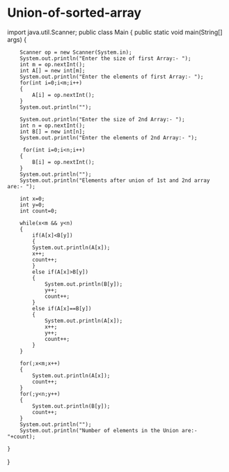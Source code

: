 # Union-of-sorted-array
import java.util.Scanner;
public class Main
{
	public static void main(String[] args) {
	    
	    Scanner op = new Scanner(System.in);
	    System.out.println("Enter the size of first Array:- ");
	    int m = op.nextInt();
	    int A[] = new int[m];
	    System.out.println("Enter the elements of first Array:- ");
	    for(int i=0;i<m;i++)
	    {
	        A[i] = op.nextInt();
	    }
	    System.out.println("");
	    
	    System.out.println("Enter the size of 2nd Array:- ");
	    int n = op.nextInt();
	    int B[] = new int[n];
	    System.out.println("Enter the elements of 2nd Array:- ");
	    
	     for(int i=0;i<n;i++)
	    {
	        B[i] = op.nextInt();
	    }
	    System.out.println("");
	    System.out.println("Elements after union of 1st and 2nd array are:- ");
	    
        int x=0;
        int y=0;
        int count=0;
        
        while(x<m && y<n)
        {
            if(A[x]<B[y])
            {
            System.out.println(A[x]);
            x++;
            count++;
            }
            else if(A[x]>B[y])
            {
                System.out.println(B[y]);
                y++;
                count++;
            }
            else if(A[x]==B[y])
            {
                System.out.println(A[x]);
                x++;
                y++;
                count++;
            }
        }
        
        for(;x<m;x++)
        {
            System.out.println(A[x]);
            count++;
        }
        for(;y<n;y++)
        {
            System.out.println(B[y]);
            count++;
        }
        System.out.println("");
        System.out.println("Number of elements in the Union are:- "+count);
	    
	}
}
